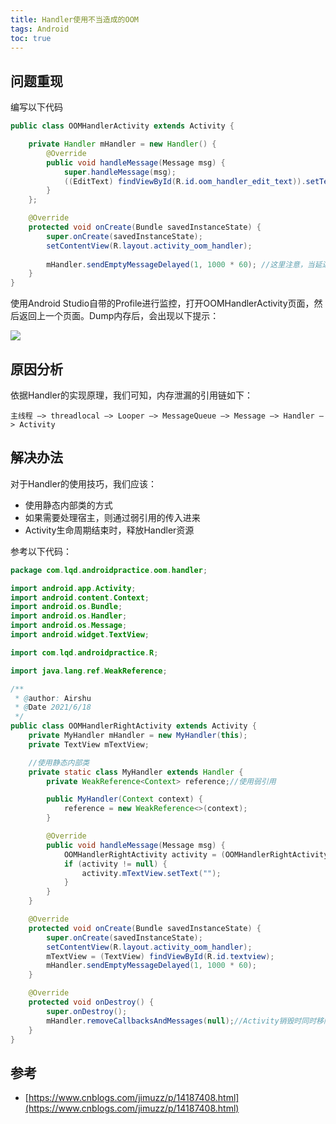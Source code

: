 ```yaml
---
title: Handler使用不当造成的OOM
tags: Android
toc: true
---
```



## 问题重现

编写以下代码

```java
public class OOMHandlerActivity extends Activity {

    private Handler mHandler = new Handler() {
        @Override
        public void handleMessage(Message msg) {
            super.handleMessage(msg);
            ((EditText) findViewById(R.id.oom_handler_edit_text)).setText("aaaas");
        }
    };

    @Override
    protected void onCreate(Bundle savedInstanceState) {
        super.onCreate(savedInstanceState);
        setContentView(R.layout.activity_oom_handler);
        
        mHandler.sendEmptyMessageDelayed(1, 1000 * 60); //这里注意，当延迟时间较小时，Profile中Leaks显示为0
    }
}
```

使用Android Studio自带的Profile进行监控，打开OOMHandlerActivity页面，然后返回上一个页面。Dump内存后，会出现以下提示：

![](./handler_1.jpg)


## 原因分析

依据Handler的实现原理，我们可知，内存泄漏的引用链如下：

`主线程 —> threadlocal —> Looper —> MessageQueue —> Message —> Handler —> Activity`



## 解决办法

对于Handler的使用技巧，我们应该：

- 使用静态内部类的方式
- 如果需要处理宿主，则通过弱引用的传入进来
- Activity生命周期结束时，释放Handler资源

参考以下代码：

```java
package com.lqd.androidpractice.oom.handler;

import android.app.Activity;
import android.content.Context;
import android.os.Bundle;
import android.os.Handler;
import android.os.Message;
import android.widget.TextView;

import com.lqd.androidpractice.R;

import java.lang.ref.WeakReference;

/**
 * @author: Airshu
 * @Date 2021/6/18
 */
public class OOMHandlerRightActivity extends Activity {
    private MyHandler mHandler = new MyHandler(this);
    private TextView mTextView;

    //使用静态内部类
    private static class MyHandler extends Handler {
        private WeakReference<Context> reference;//使用弱引用

        public MyHandler(Context context) {
            reference = new WeakReference<>(context);
        }

        @Override
        public void handleMessage(Message msg) {
            OOMHandlerRightActivity activity = (OOMHandlerRightActivity) reference.get();
            if (activity != null) {
                activity.mTextView.setText("");
            }
        }
    }

    @Override
    protected void onCreate(Bundle savedInstanceState) {
        super.onCreate(savedInstanceState);
        setContentView(R.layout.activity_oom_handler);
        mTextView = (TextView) findViewById(R.id.textview);
        mHandler.sendEmptyMessageDelayed(1, 1000 * 60);
    }

    @Override
    protected void onDestroy() {
        super.onDestroy();
        mHandler.removeCallbacksAndMessages(null);//Activity销毁时同时移除handler的监听
    }
}

```

## 参考

- [https://www.cnblogs.com/jimuzz/p/14187408.html](https://www.cnblogs.com/jimuzz/p/14187408.html)

